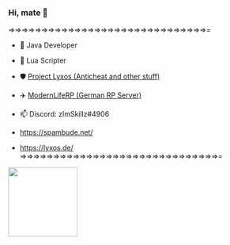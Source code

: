 ### Hi, mate 👋

=>=>=>=>=>=>=>=>=>=>=>=>=>=>=>=>=>=>=>=>=>=>=>=>=>=>=>=>=>=>=
- 💎 Java Developer
- 📝 Lua Scripter
- 🛡 <a href="https://dsc.gg/lyxos">Project Lyxos (Anticheat and other stuff)</a>
- ✈️ <a href="https://dsc.gg/%E2%99%A3mlrp%E2%99%A3">ModernLifeRP (German RP Server)</a> 
- 📫 Discord: zImSkillz#4906

- https://spambude.net/
- https://lyxos.de/
=>=>=>=>=>=>=>=>=>=>=>=>=>=>=>=>=>=>=>=>=>=>=>=>=>=>=>=>=>=>=



<img height="140px" src="https://github-readme-stats.vercel.app/api?username=zImSkillz&show_icons=true&theme=dark" />

